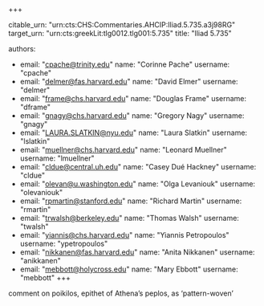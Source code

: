 +++


citable_urn: "urn:cts:CHS:Commentaries.AHCIP:Iliad.5.735.a3j98RG"
target_urn: "urn:cts:greekLit:tlg0012.tlg001:5.735"
title: "Iliad 5.735"

authors:
- email: "cpache@trinity.edu"
  name: "Corinne Pache"
  username: "cpache"
- email: "delmer@fas.harvard.edu"
  name: "David Elmer"
  username: "delmer"
- email: "frame@chs.harvard.edu"
  name: "Douglas Frame"
  username: "dframe"
- email: "gnagy@chs.harvard.edu"
  name: "Gregory Nagy"
  username: "gnagy"
- email: "LAURA.SLATKIN@nyu.edu"
  name: "Laura Slatkin"
  username: "lslatkin"
- email: "muellner@chs.harvard.edu"
  name: "Leonard Muellner"
  username: "lmuellner"
- email: "cldue@central.uh.edu"
  name: "Casey Dué Hackney"
  username: "cldue"
- email: "olevan@u.washington.edu"
  name: "Olga Levaniouk"
  username: "olevaniouk"
- email: "rpmartin@stanford.edu"
  name: "Richard Martin"
  username: "rmartin"
- email: "trwalsh@berkeley.edu"
  name: "Thomas Walsh"
  username: "twalsh"
- email: "yiannis@chs.harvard.edu"
  name: "Yiannis Petropoulos"
  username: "ypetropoulos"
- email: "nikkanen@fas.harvard.edu"
  name: "Anita Nikkanen"
  username: "anikkanen"
- email: "mebbott@holycross.edu"
  name: "Mary Ebbott"
  username: "mebbott"
+++

<p>comment on poikilos, epithet of Athena’s peplos, as ‘pattern-woven’</p>